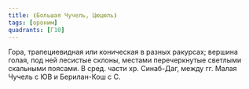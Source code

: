 ```yaml
---
title: ⦗Большая Чучель, Цюцюль⦘
tags: [ороним]
quadrants: [Г10]
---
```


Гора, трапециевидная или коническая в разных ракурсах; вершина голая, под ней
лесистые склоны, местами перечеркнутые светлыми скальными поясами. В сред. части
хр. Синаб-Даг, между гг. Малая Чучель с ЮВ и Берилан-Кош с С.
